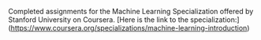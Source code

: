 Completed assignments for the Machine Learning Specialization offered by Stanford University on Coursera.
[Here is the link to the specialization:] (https://www.coursera.org/specializations/machine-learning-introduction)
